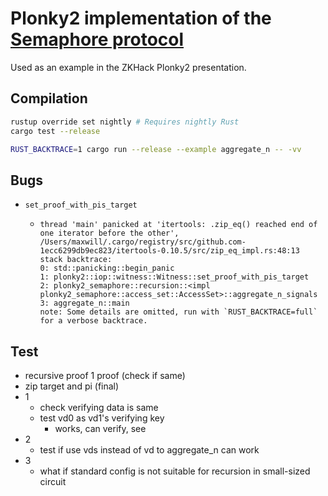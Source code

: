 # Plonky2 implementation of the [Semaphore protocol](http://semaphore.appliedzkp.org/)

Used as an example in the ZKHack Plonky2 presentation.

## Compilation
```bash
rustup override set nightly # Requires nightly Rust
cargo test --release
```

```bash
RUST_BACKTRACE=1 cargo run --release --example aggregate_n -- -vv 
```

## Bugs
- `set_proof_with_pis_target`
  - ```
    thread 'main' panicked at 'itertools: .zip_eq() reached end of one iterator before the other', /Users/maxwill/.cargo/registry/src/github.com-1ecc6299db9ec823/itertools-0.10.5/src/zip_eq_impl.rs:48:13
    stack backtrace:
    0: std::panicking::begin_panic
    1: plonky2::iop::witness::Witness::set_proof_with_pis_target
    2: plonky2_semaphore::recursion::<impl plonky2_semaphore::access_set::AccessSet>::aggregate_n_signals
    3: aggregate_n::main
    note: Some details are omitted, run with `RUST_BACKTRACE=full` for a verbose backtrace.
    ```

## Test
- recursive proof 1 proof (check if same)
- zip target and pi (final)
- 1
  - check verifying data is same
  - test vd0 as vd1's verifying key
    - works, can verify, see 
- 2
  - test if use vds instead of vd to aggregate_n can work
- 3 
  - what if standard config is not suitable for recursion in small-sized circuit